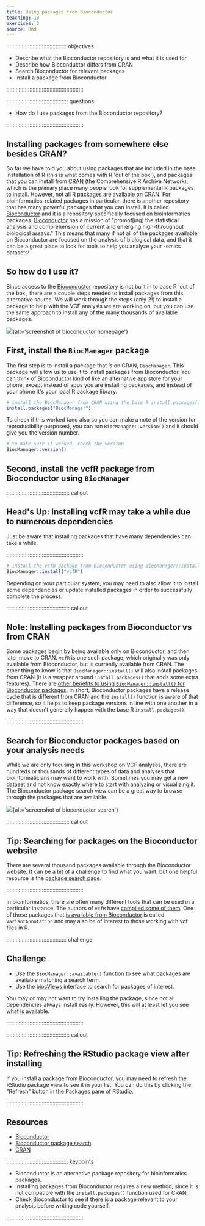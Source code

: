 ```yaml
---
title: Using packages from Bioconductor
teaching: 10
exercises: 3
source: Rmd
---
```


::::::::::::::::::::::::::::::::::::::: objectives

- Describe what the Bioconductor repository is and what it is used for
- Describe how Bioconductor differs from CRAN
- Search Bioconductor for relevant packages
- Install a package from Bioconductor

::::::::::::::::::::::::::::::::::::::::::::::::::

:::::::::::::::::::::::::::::::::::::::: questions

- How do I use packages from the Bioconductor repository?

::::::::::::::::::::::::::::::::::::::::::::::::::



## Installing packages from somewhere else besides CRAN?

So far we have told you about using packages that are included in the base installation of R (this is what comes with R 'out of the box'), and packages that you can install from [CRAN](https://cran.r-project.org/) (the Comprehensive R Archive Network), which is the primary place many people look for supplemental R packages to install. However, not all R packages are available on CRAN. For bioinformatics-related packages in particular, there is another repository that has many powerful packages that you can install. It is called [Bioconductor](https://bioconductor.org/) and it is a repository specifically focused on bioinformatics packages. [Bioconductor](https://bioconductor.org/) has a mission of "promot[ing] the statistical analysis and comprehension of current and emerging high-throughput biological assays." This means that many if not all of the packages available on Bioconductor are focused on the analysis of biological data, and that it can be a great place to look for tools to help you analyze your -omics datasets!

## So how do I use it?

Since access to the [Bioconductor](https://bioconductor.org/) repository is not built in to base R 'out of the box', there are a couple steps needed to install packages from this alternative source. We will work through the steps (only 2!) to install a package to help with the VCF analysis we are working on, but you can use the same approach to install any of the many thousands of available packages.

![](fig/bioconductor_website_screenshot.jpg){alt='screenshot of bioconductor homepage'}

## First, install the `BiocManager` package

The first step is to install a package that *is* on CRAN, `BiocManager`. This package will allow us to use it to install packages from Bioconductor. You can think of Bioconductor kind of like an alternative app store for your phone, except instead of apps you are installing packages, and instead of your phone it's your local R package library.


``` r
# install the BiocManager from CRAN using the base R install.packages() function
install.packages("BiocManager")
```

To check if this worked (and also so you can make a note of the version for reproducibility purposes), you can run `BiocManager::version()` and it should give you the version number.


``` r
# to make sure it worked, check the version
BiocManager::version()
```

## Second, install the vcfR package from Bioconductor using `BiocManager`

:::::::::::::::::::::::::::::::::::::::::  callout

## Head's Up: Installing vcfR may take a while due to numerous dependencies

Just be aware that installing packages that have many dependencies can take a while.

::::::::::::::::::::::::::::::::::::::::::::::::::


``` r
# install the vcfR package from bioconductor using BiocManager::install()
BiocManager::install("vcfR")
```

Depending on your particular system, you may need to also allow it to install some dependencies or update installed packages in order to successfully complete the process.

:::::::::::::::::::::::::::::::::::::::::  callout

## Note: Installing packages from Bioconductor vs from CRAN

Some packages begin by being available only on Bioconductor, and then later
move to CRAN. `vcfR` is one such package, which originally was only available
from Bioconductor, but is currently available from CRAN. The other thing to
know is that `BiocManager::install()` will also install packages from CRAN (it
is a wrapper around `install.packages()` that adds some extra features). There
are [other benefits to using `BiocManager::install()` for Bioconductor
packages](https://www.bioconductor.org/install/).
In short, Bioconductor packages
have a release cycle that is different from CRAN and the `install()` function
is aware of that difference, so it helps to keep package versions in line with
one another in a way that doesn't generally happen with the base R
`install.packages()`.

::::::::::::::::::::::::::::::::::::::::::::::::::

## Search for Bioconductor packages based on your analysis needs

While we are only focusing in this workshop on VCF analyses, there are hundreds or thousands of different types of data and analyses that bioinformaticians may want to work with. Sometimes you may get a new dataset and not know exactly where to start with analyzing or visualizing it. The Bioconductor package search view can be a great way to browse through the packages that are available.

![](fig/bioconductor_search.jpg){alt='screenshot of bioconductor search'}

:::::::::::::::::::::::::::::::::::::::::  callout

## Tip: Searching for packages on the Bioconductor website

There are several thousand packages available through the Bioconductor website.
It can be a bit of a challenge to find what you want, but one helpful resource
is the [package search page](https://bioconductor.org/packages/release/BiocViews.html#___Software).

::::::::::::::::::::::::::::::::::::::::::::::::::

In bioinformatics, there are often many different tools that can be used in a
particular instance. The authors of `vcfR` have [compiled some of
them](https://github.com/knausb/vcfR#software-that-produce-vcf-files). One of
those packages that [is available from
Bioconductor](https://bioconductor.org/packages/release/bioc/html/VariantAnnotation.html)
is called `VariantAnnotation` and may also be of interest to those working with
vcf files in R.

:::::::::::::::::::::::::::::::::::::::  challenge

## Challenge

- Use the `BiocManager::available()` function to see what packages are available matching a search term.
- Use the [biocViews](https://bioconductor.org/packages/release/BiocViews.html#___Software) interface to search for packages of interest.

You may or may not want to try installing the package, since not all dependencies always install easily. However, this will at least let you see what is available.


::::::::::::::::::::::::::::::::::::::::::::::::::

:::::::::::::::::::::::::::::::::::::::::  callout

## Tip: Refreshing the RStudio package view after installing

If you install a package from Bioconductor, you may need to refresh the RStudio package view to see it in your list. You can do this by clicking the "Refresh" button in the Packages pane of RStudio.

::::::::::::::::::::::::::::::::::::::::::::::::::

## Resources

- [Bioconductor](https://bioconductor.org/)
- [Bioconductor package search](https://bioconductor.org/packages/release/BiocViews.html#___Software)
- [CRAN](https://cran.r-project.org/)

:::::::::::::::::::::::::::::::::::::::: keypoints

- Bioconductor is an alternative package repository for bioinformatics packages.
- Installing packages from Bioconductor requires a new method, since it is not compatible with the `install.packages()` function used for CRAN.
- Check Bioconductor to see if there is a package relevant to your analysis before writing code yourself.

::::::::::::::::::::::::::::::::::::::::::::::::::



